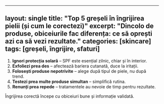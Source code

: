 
---
layout: single
title: "Top 5 greșeli în îngrijirea pielii (și cum le corectezi)"
excerpt: "Dincolo de produse, obiceiurile fac diferența: ce să oprești azi ca să vezi rezultate."
categories: [skincare]
tags: [greșeli, îngrijire, sfaturi]
---

1. **Ignori protecția solară** – SPF este esențial zilnic, chiar și în interior.
2. **Exfoliezi prea des** – afectează bariera cutanată, duce la iritații.
3. **Folosești produse nepotrivite** – alege după tipul de piele, nu după trend.
4. **Testezi prea multe produse simultan** – simplifică rutina.
5. **Renunți prea repede** – tratamentele au nevoie de timp pentru rezultate.

Îngrijirea corectă începe cu obiceiuri bune și informație validată.
